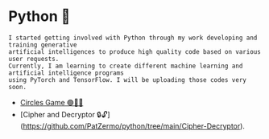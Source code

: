 # Python 🐍

```
I started getting involved with Python through my work developing and training generative
artificial intelligences to produce high quality code based on various user requests.
Currently, I am learning to create different machine learning and artificial intelligence programs
using PyTorch and TensorFlow. I will be uploading those codes very soon.
```

- [Circles Game 🟢🔵🔴](https://github.com/PatZermo/python/tree/main/Circles%20Games)
- [Cipher and Decryptor 🔒🔓] (https://github.com/PatZermo/python/tree/main/Cipher-Decryptor).

